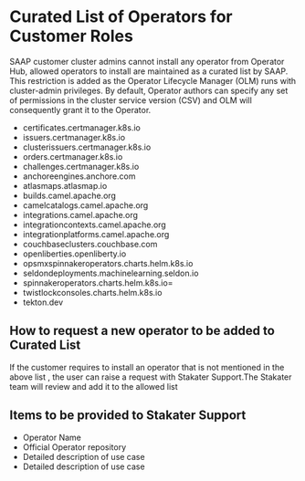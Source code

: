 # Curated List of Operators for Customer Roles

SAAP customer cluster admins cannot install any operator from Operator Hub, allowed operators to install are maintained as a curated list by SAAP. This restriction is added as the Operator Lifecycle Manager (OLM) runs with cluster-admin privileges. By default, Operator authors can specify any set of permissions in the cluster service version (CSV) and OLM will consequently grant it to the Operator.

- certificates.certmanager.k8s.io
- issuers.certmanager.k8s.io
- clusterissuers.certmanager.k8s.io
- orders.certmanager.k8s.io
- challenges.certmanager.k8s.io
- anchoreengines.anchore.com
- atlasmaps.atlasmap.io
- builds.camel.apache.org
- camelcatalogs.camel.apache.org
- integrations.camel.apache.org
- integrationcontexts.camel.apache.org
- integrationplatforms.camel.apache.org
- couchbaseclusters.couchbase.com
- openliberties.openliberty.io
- opsmxspinnakeroperators.charts.helm.k8s.io
- seldondeployments.machinelearning.seldon.io
- spinnakeroperators.charts.helm.k8s.io=
- twistlockconsoles.charts.helm.k8s.io
- tekton.dev

## How to request a new operator to be added to Curated List 
If the customer requires to install an operator that is not mentioned in the above list , the user can raise a request with Stakater Support.The Stakater team will review and add it to the allowed list

## Items to be provided to Stakater Support
- Operator Name 
- Official Operator repository 
- Detailed description of use case
- Detailed description of use case
